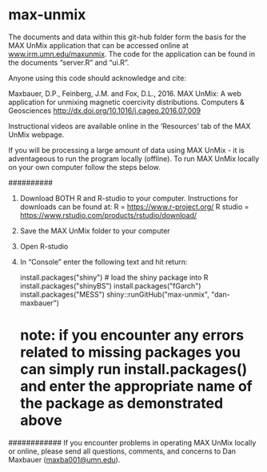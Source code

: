 # max-unmix

The documents and data within this git-hub folder form the basis for the MAX UnMix application that can be accessed online at www.irm.umn.edu/maxunmix. The code for the application can be found in the documents “server.R” and “ui.R”. 

Anyone using this code should acknowledge and cite:

Maxbauer, D.P., Feinberg, J.M. and Fox, D.L., 2016. MAX UnMix: A web application for unmixing magnetic coercivity distributions. Computers & Geosciences http://dx.doi.org/10.1016/j.cageo.2016.07.009

Instructional videos are available online in the ‘Resources’ tab of the MAX UnMix webpage.

If you will be processing a large amount of data using MAX UnMix - it is adventageous to run the program locally (offline). To run MAX UnMix locally on your own computer follow the steps below.

##########
1. Download BOTH R and R-studio to your computer. Instructions for downloads can be found at:
	R = https://www.r-project.org/
	R studio = https://www.rstudio.com/products/rstudio/download/

2. Save the MAX UnMix folder to your computer 

3. Open R-studio

4. In “Console” enter the following text and hit return: 
	
	install.packages("shiny") # load the shiny package into R
	install.packages("shinyBS")
	install.packages("fGarch")
	install.packages("MESS") 
	shiny::runGitHub("max-unmix", "dan-maxbauer")
	# note: if you encounter any errors related to missing packages you can simply run install.packages() and enter the appropriate name of the package as demonstrated above

############
If you encounter problems in operating MAX UnMix locally or online, please send all questions, comments, and concerns to Dan Maxbauer (maxba001@umn.edu).
